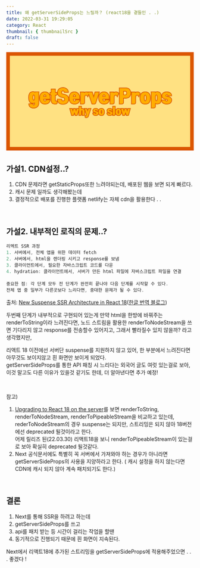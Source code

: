 ```yaml
---
title: 왜 getServerSideProps는 느릴까？ (react18을 곁들인 . .)
date: 2022-03-31 19:29:05
category: React
thumbnail: { thumbnailSrc }
draft: false
---
```


![](../../assets/getServerProp.png)

## 가설1. CDN설정..?

1. CDN 문제라면 getStaticProps또한 느려야되는데, 배포된 웹을 보면 되게 빠르다.
2. 캐시 문제 일까도 생각해봤는데
3. 결정적으로 배포를 진행한 플랫폼 netlify는 자체 cdn을 활용한다 . .

<br>

## 가설2. 내부적인 로직의 문제..?

```jsx
리엑트 SSR 과정
1. 서버에서, 전체 앱을 위한 데이터 fetch
2. 서버에서, html을 렌더링 시키고 response를 보냄
3. 클라이언트에서, 필요한 자바스크립트 코드를 다운
4. hydration: 클라이언트에서, 서버가 만든 html 파일에 자바스크립트 파일을 연결

중요한 점: 각 단계 모두 전 단계가 완전히 끝나야 다음 단계를 시작할 수 있다.
전체 앱 중 일부가 다른곳보다 느리다면, 중대한 문제가 될 수 있다.
```

출처: [New Suspense SSR Architecture in React 18](https://github.com/reactwg/react-18/discussions/37)([한글 번역 블로그](https://velog.io/@jay/React-18-%EB%B3%80%EA%B2%BD%EC%A0%90))

두번째 단계가 내부적으로 구현되어 있는게 만약 html을 한방에 바꿔주는 renderToString이라 느려진다면, 노드 스트림을 활용한 renderToNodeStream을 쓰면 기다리지 않고 response를 전송할수 있어지고, 그래서 빨라질수 있지 않을까? 라고 생각했지만,

리액트 18 이전에선 서버단 suspense를 지원하지 않고 있어, 한 부분에서 느려진다면 아무것도 보이지않고 흰 화면만 보이게 되었다.  
getServerSideProps를 통한 API 패칭 시 느리다는 외국어 글도 여럿 있는걸로 보아, 이것 말고도 다른 이유가 있을것 같기도 한데, 더 알아낸다면 추가 예정!

<br>

참고)

1. [Upgrading to React 18 on the server](https://github.com/reactwg/react-18/discussions/22)를 보면 renderToString, renderToNodeStream, renderToPipeableStream을 비교하고 있는데,
   rederToNodeStream의 경우 suspense는 되지만, 스트리밍은 되지 않아 18버전에선 deprecated 될것이라고 한다.  
   어제 릴리즈 된(22.03.30) 리액트18을 보니 renderToPipeableStream이 있는걸로 보아 확실히 deprecated 될것같다.
2. Next 공식문서에도 특별히 꼭 서버에서 가져와야 하는 경우가 아니라면 getServerSideProps의 사용을 지양하라고 한다. ( 캐시 설정을 하지 않는다면 CDN에 캐시 되지 않아 계속 패치되기도 한다.)

<br>

## 결론

1. Next를 통해 SSR을 하려고 하는데
2. getServerSideProps를 쓰고
3. api를 패치 받는 등 시간이 걸리는 작업을 할땐
4. 동기적으로 진행되기 때문에 흰 화면이 지속된다.

Next에서 리액트18에 추가된 스트리밍을 getServerSideProps에 적용해주었으면 . . . 좋겠다 !

<br>
